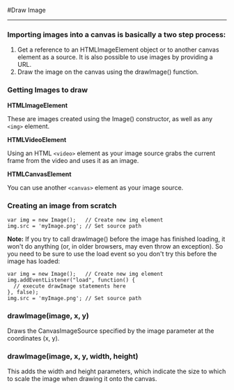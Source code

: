#Draw Image

---

### Importing images into a canvas is basically a two step process:
1. Get a reference to an HTMLImageElement object or to another canvas element as a source. It is also possible to use images by providing a URL.
2. Draw the image on the canvas using the drawImage() function.    

### Getting Images to draw

__HTMLImageElement__    

These are images created using the Image() constructor, as well as any `<img>` element.    

__HTMLVideoElement__    

Using an HTML `<video>` element as your image source grabs the current frame from the video and uses it as an image.    

__HTMLCanvasElement__    

You can use another `<canvas>` element as your image source.     

### Creating an image from scratch

```
var img = new Image();   // Create new img element
img.src = 'myImage.png'; // Set source path
```

__Note:__ If you try to call drawImage() before the image has finished loading, it won't do anything (or, in older browsers, may even throw an exception). So you need to be sure to use the load event so you don't try this before the image has loaded:    
```
var img = new Image();   // Create new img element
img.addEventListener("load", function() {
  // execute drawImage statements here
}, false);
img.src = 'myImage.png'; // Set source path
```

### drawImage(image, x, y)  

Draws the CanvasImageSource specified by the image parameter at the coordinates (x, y).    

### drawImage(image, x, y, width, height)

This adds the width and height parameters, which indicate the size to which to scale the image when drawing it onto the canvas.    
